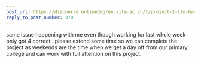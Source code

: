 ```yaml
---
post_url: https://discourse.onlinedegree.iitm.ac.in/t/project-1-llm-based-automation-agent-discussion-thread-tds-jan-2025/164277/373
reply_to_post_number: 370
---
```

same issue happening with me even though working for last whole week only got 4 correct . please extend some time so we can complete the project as weekends are the time when we get a day off from our primary college and can work with full attention on this project.